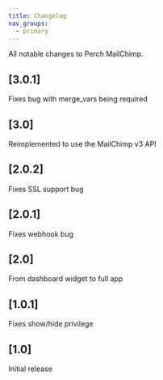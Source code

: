 ```yaml
---
title: Changelog
nav_groups:
  - primary
---
```


All notable changes to Perch MailChimp.

## [3.0.1]

Fixes bug with merge_vars being required

## [3.0]

Reimplemented to use the MailChimp v3 API

## [2.0.2]

Fixes SSL support bug

## [2.0.1]

Fixes webhook bug

## [2.0]

From dashboard widget to full app

## [1.0.1]

Fixes show/hide privilege

## [1.0]

Initial release

